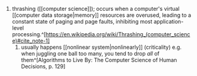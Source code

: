1. thrashing ([[computer science]]); occurs when a computer's virtual [[computer data storage|memory]] resources are overused, leading to a constant state of paging and page faults, inhibiting most application-level processing.^[https://en.wikipedia.org/wiki/Thrashing_(computer_science)#cite_note-1]
	1. usually happens [[nonlinear system|nonlinearly]] (criticality) e.g. when juggling one ball too many, you tend to drop _all_ of them^[Algorithms to Live By: The Computer Science of Human Decisions, p. 129]